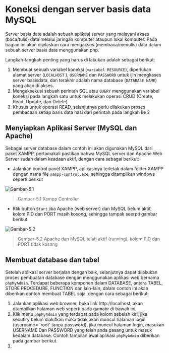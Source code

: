 # Koneksi dengan server basis data MySQL

Server basis data adalah sebuah aplikasi server yang melayani akses (baca/tulis) data melalui jaringan komputer ataupun lokal komputer.  Pada bagian ini akan dijelaskan cara mengakses (membaca/menulis) data dalam sebuah server basis data menggunakan php. 

Langkah-langkah penting yang harus di lakukan adalah sebagai berikut:

1. Membuat sebuah variabel koneksi (` variabel RESOURCE `), diperlukan alamat server (` LOCALHOST ` ), ` USERNAME `  dan ` PASSWORD ` untuk ijin mengkases server basisdata, dan terakhir adalah nama database (` DATABASE NAME `) yang akan di akses.
2. Mengeksekusi sebuah perintah SQL atau ` QUERY ` menggunakan variabel koneksi pada langkah satu untuk melakukan operasi CRUD (Create, Read, Update, dan Delete)
3. Khusus untuk operasi READ, selanjutnya perlu dilakukan proses pembacaan setiap baris data hasi dari perintah pada langkah ke 2

## Menyiapkan Aplikasi Server (MySQL dan Apache) 

Sebagai server database dalam contoh ini akan digunakan MySQL dari paket XAMPP, pertamakali pastikan bahwa MySQL server dan Apache Web Server sudah dalam keadaan aktif, dengan cara sebagai berikut:

* Jalankan control panel XAMPP, aplikasinya terletak dalam folder XAMPP dengan nama file ` xampp-control.exe `, sehingga ditampilkan windows seperti berikut

![Gambar-5.1]() 
> Gambar-5.1 Xampp Controller 

* Klik button ` Start ` jika Apache (web server) dan MySQL belum aktif, kolom PID dan PORT masih kosong, sehingga tampak seerpti gambar berikut.

![Gambar-5.2]()
> Gambar-5.2 Apache dan MySQL telah aktif (running), kolom PID dan PORT tidak kosong


## Membuat database dan tabel

Setelah aplikasi server berjalan dengan baik, selanjutnya dapat dilakukan proses pembuatan database dengan menggunakan aplikasi web bernama ` phpMyAdmin `. Terdapat beberapa komponen dalam DATABASE, antara TABEL, STORE PROCEDURE, FUNCTION dan lain-lain, dalam contoh ini akan diberikan contoh membuat TABEL saja, dengan cara sebagai berikut:

1. Jalankan aplikasi web browser, buka link  http://localhost, akan dtampilkan halaman web seperti pada gamabr di bawah ini.
2. Klik menu ` phpMyAdmin ` yang terdapat pada kolom sebelah kiri, jika secutiry belum diakifkan maka tidak akan muncul halaman login (username= 'root' tanpa password), jika muncul halaman login, masukan USERNAME Dan PASSWORD yang telah anda pasang untuk masuk kedalam database. Contoh tampilan awal aplikasi ` phpMyAdmin ` diberikan pada gambar berikut.
3. 
